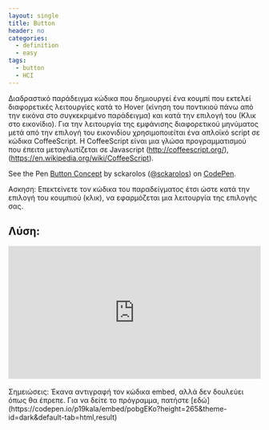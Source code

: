```yaml
---
layout: single
title: Button
header: no
categories:
  - definition
  - easy
tags:
  - button
  - HCI
---
```


Διαδραστικό παράδειγμα κώδικα που δημιουργεί ένα κουμπί που εκτελεί διαφορετικές λειτουργίες κατά το Hover (κίνηση του ποντικιού πάνω από την εικόνα στο συγκεκριμένο παράδειγμα) και κατά την επιλογή του (Κλικ στο εικονίδιο). Για την λειτουργία της εμφάνισης διαφορετικού μηνύματος μετά από την επιλογή του εικονιδίου χρησιμοποιείται ένα απλοϊκό script σε κώδικα CoffeeScript. Η CoffeeScript είναι μια γλώσα προγραμματισμού που έπειτα μεταγλωτίζεται σε Javascript (http://coffeescript.org/), (https://en.wikipedia.org/wiki/CoffeeScript).

<p data-height="350" data-theme-id="17517" data-slug-hash="VvYoLm" data-default-tab="result" data-user="sckarolos" class='codepen'>See the Pen <a href='https://codepen.io/sckarolos/pen/VvYoLm/'>Button Concept</a> by sckarolos (<a href='https://codepen.io/sckarolos'>@sckarolos</a>) on <a href='https://codepen.io'>CodePen</a>.</p>
<script async src="//assets.codepen.io/assets/embed/ei.js"></script>

Ασκηση: Επεκτείνετε τον κώδικα του παραδείγματος έτσι ώστε κατά την επιλογή του κουμπιού (κλικ), να εφαρμόζεται μια λειτουργία της επιλογής σας.

## Λύση:

<iframe height="265" style="width: 100%;" scrolling="no" title="2o paradoteo" src="https://codepen.io/p19kala/embed/pobgEKo?height=265&theme-id=dark&default-tab=html,result" frameborder="no" loading="lazy" allowtransparency="true" allowfullscreen="true">
  See the Pen <a href='https://codepen.io/p19kala/pen/pobgEKo'>2o paradoteo</a> by Kalathas
  (<a href='https://codepen.io/p19kala'>@p19kala</a>) on <a href='https://codepen.io'>CodePen</a>.
</iframe>
<br/><br/>
Σημειώσεις: Έκανα αντιγραφή τον κώδικα embed, αλλά δεν δουλεύει όπως θα έπρεπε. Για να δείτε το πρόγραμμα, πατήστε [εδώ](https://codepen.io/p19kala/embed/pobgEKo?height=265&theme-id=dark&default-tab=html,result)
